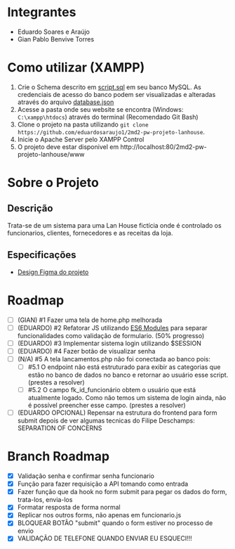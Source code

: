 # Integrantes

-   Eduardo Soares e Araújo
-   Gian Pablo Benvive Torres

# Como utilizar (XAMPP)

1.  Crie o Schema descrito em [script.sql](project-data/banco-de-dados/script.sql) em seu banco MySQL. As credenciais de acesso do banco podem ser visualizadas e alteradas através do arquivo [database.json](database.json)
2.  Acesse a pasta onde seu website se encontra (Windows: `C:\xampp\htdocs`) através do terminal (Recomendado Git Bash)
3.  Clone o projeto na pasta utilizando `git clone https://github.com/eduardosaraujo1/2md2-pw-projeto-lanhouse`.
4.  Inicie o Apache Server pelo XAMPP Control
5.  O projeto deve estar disponivel em http://localhost:80/2md2-pw-projeto-lanhouse/www

# Sobre o Projeto

## Descrição

Trata-se de um sistema para uma Lan House fictícia onde é controlado os funcionarios, clientes, fornecedores e as receitas da loja.

## Especificações

-   [Design Figma do projeto](https://www.figma.com/design/PGKnYiHtQ5wEX7GWklSsVg/Projeto-LanHouse?node-id=0-1&t=JGkDWUHh2upO3IXY-1)

# Roadmap

-   [ ] (GIAN) #1 Fazer uma tela de home.php melhorada
-   [ ] (EDUARDO) #2 Refatorar JS utilizando [ES6 Modules](https://developer.mozilla.org/en-US/docs/Web/JavaScript/Guide/Modules) para separar funcionalidades como validação de formulario. (50% progresso)
-   [ ] (EDUARDO) #3 Implementar sistema login utilizando $SESSION
-   [ ] (EDUARDO) #4 Fazer botão de visualizar senha
-   [ ] (N/A) #5 A tela lancamentos.php não foi conectada ao banco pois:
    -   [ ] #5.1 O endpoint não está estruturado para exibir as categorias que estão no banco de dados no banco e retornar ao usuário esse script. (prestes a resolver)
    -   [ ] #5.2 O campo fk_id_funcionário obtem o usuário que está atualmente logado. Como não temos um sistema de login ainda, não é possível preencher esse campo. (prestes a resolver)
-   [ ] (EDUARDO OPCIONAL) Repensar na estrutura do frontend para form submit depois de ver algumas tecnicas do Filipe Deschamps: SEPARATION OF CONCERNS

# Branch Roadmap

-   [x] Validação senha e confirmar senha funcionario
-   [x] Função para fazer requisição a API tomando como entrada
-   [x] Fazer função que da hook no form submit para pegar os dados do form, trata-los, envia-los
-   [x] Formatar resposta de forma normal
-   [x] Replicar nos outros forms, não apenas em funcionario.js
-   [x] BLOQUEAR BOTÃO "submit" quando o form estiver no processo de envio
-   [x] VALIDAÇÃO DE TELEFONE QUANDO ENVIAR EU ESQUECI!!!

